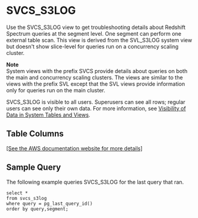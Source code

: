 # SVCS\_S3LOG<a name="r_SVCS_S3LOG"></a>

Use the SVCS\_S3LOG view to get troubleshooting details about Redshift Spectrum queries at the segment level\. One segment can perform one external table scan\. This view is derived from the SVL\_S3LOG system view but doesn't show slice\-level for queries run on a concurrency scaling cluster\. 

**Note**  
System views with the prefix SVCS provide details about queries on both the main and concurrency scaling clusters\. The views are similar to the views with the prefix SVL except that the SVL views provide information only for queries run on the main cluster\.

SVCS\_S3LOG is visible to all users\. Superusers can see all rows; regular users can see only their own data\. For more information, see [Visibility of Data in System Tables and Views](c_visibility-of-data.md)\.

## Table Columns<a name="r_SVCS_S3LOG-table-columns"></a>

[\[See the AWS documentation website for more details\]](http://docs.aws.amazon.com/redshift/latest/dg/r_SVCS_S3LOG.html)

## Sample Query<a name="r_SVCS_S3LOG-sample-query"></a>

The following example queries SVCS\_S3LOG for the last query that ran\.

```
select * 
from svcs_s3log 
where query = pg_last_query_id() 
order by query,segment;
```